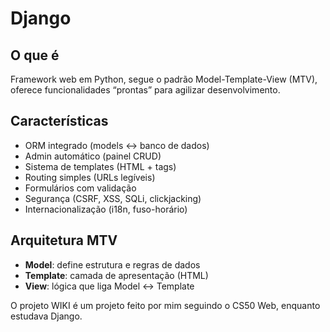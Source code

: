 # Django

## O que é  
Framework web em Python, segue o padrão Model-Template-View (MTV), oferece funcionalidades “prontas” para agilizar desenvolvimento.

## Características  
- ORM integrado (models ↔ banco de dados)  
- Admin automático (painel CRUD)  
- Sistema de templates (HTML + tags)  
- Routing simples (URLs legíveis)  
- Formulários com validação  
- Segurança (CSRF, XSS, SQLi, clickjacking)  
- Internacionalização (i18n, fuso-horário)

## Arquitetura MTV  
- **Model**: define estrutura e regras de dados  
- **Template**: camada de apresentação (HTML)  
- **View**: lógica que liga Model ↔ Template

O projeto WIKI é um projeto feito por mim seguindo o CS50 Web, enquanto estudava Django.